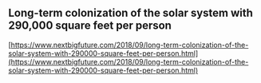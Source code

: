 ## Long-term colonization of the solar system with 290,000 square feet per person
  
  [https://www.nextbigfuture.com/2018/09/long-term-colonization-of-the-solar-system-with-290000-square-feet-per-person.html](https://www.nextbigfuture.com/2018/09/long-term-colonization-of-the-solar-system-with-290000-square-feet-per-person.html)
